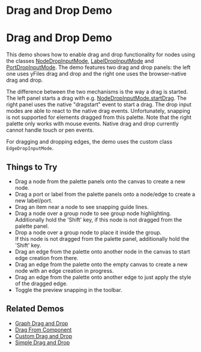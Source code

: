<!--
 //////////////////////////////////////////////////////////////////////////////
 // @license
 // This file is part of yFiles for HTML 2.6.
 // Use is subject to license terms.
 //
 // Copyright (c) 2000-2023 by yWorks GmbH, Vor dem Kreuzberg 28,
 // 72070 Tuebingen, Germany. All rights reserved.
 //
 //////////////////////////////////////////////////////////////////////////////
-->
# Drag and Drop Demo

# Drag and Drop Demo

This demo shows how to enable drag and drop functionality for nodes using the classes [NodeDropInputMode](https://docs.yworks.com/yfileshtml/#/api/NodeDropInputMode), [LabelDropInputMode](https://docs.yworks.com/yfileshtml/#/api/LabelDropInputMode) and [PortDropInputMode](https://docs.yworks.com/yfileshtml/#/api/PortDropInputMode). The demo features two drag and drop panels: the left one uses yFiles drag and drop and the right one uses the browser-native drag and drop.

The difference between the two mechanisms is the way a drag is started. The left panel starts a drag with e.g. [NodeDropInputMode.startDrag](https://docs.yworks.com/yfileshtml/#/api/NodeDropInputMode#startDrag). The right panel uses the native "dragstart" event to start a drag. The drop input modes are able to react to the native drag events. Unfortunately, snapping is not supported for elements dragged from this palette. Note that the right palette only works with mouse events. Native drag and drop currently cannot handle touch or pen events.

For dragging and dropping edges, the demo uses the custom class `EdgeDropInputMode`.

## Things to Try

- Drag a node from the palette panels onto the canvas to create a new node.
- Drag a port or label from the palette panels onto a node/edge to create a new label/port.
- Drag an item near a node to see snapping guide lines.
- Drag a node over a group node to see group node highlighting.  
  Additionally hold the 'Shift' key, if this node is not dragged from the palette panel.
- Drop a node over a group node to place it inside the group.  
  If this node is not dragged from the palette panel, additionally hold the 'Shift' key.
- Drag an edge from the palette onto another node in the canvas to start edge creation from there.
- Drag an edge from the palette onto the empty canvas to create a new node with an edge creation in progress.
- Drag an edge from the palette onto another edge to just apply the style of the dragged edge.
- Toggle the preview snapping in the toolbar.

## Related Demos

- [Graph Drag and Drop](../graph-drag-and-drop)
- [Drag From Component](../drag-from-component)
- [Custom Drag and Drop](../custom-drag-and-drop)
- [Simple Drag and Drop](../../application-features/drag-and-drop/index.html)
